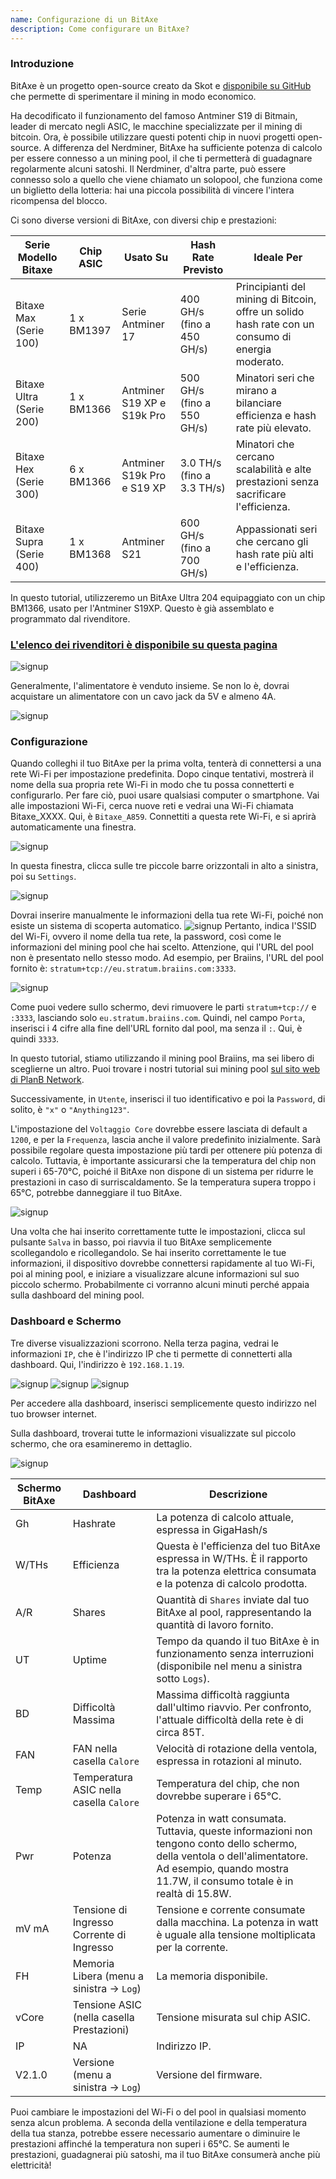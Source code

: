 ```yaml
---
name: Configurazione di un BitAxe
description: Come configurare un BitAxe?
---
```


### Introduzione

BitAxe è un progetto open-source creato da Skot e [disponibile su GitHub](https://github.com/skot/bitaxe) che permette di sperimentare il mining in modo economico.

Ha decodificato il funzionamento del famoso Antminer S19 di Bitmain, leader di mercato negli ASIC, le macchine specializzate per il mining di bitcoin. Ora, è possibile utilizzare questi potenti chip in nuovi progetti open-source. A differenza del Nerdminer, BitAxe ha sufficiente potenza di calcolo per essere connesso a un mining pool, il che ti permetterà di guadagnare regolarmente alcuni satoshi. Il Nerdminer, d'altra parte, può essere connesso solo a quello che viene chiamato un solopool, che funziona come un biglietto della lotteria: hai una piccola possibilità di vincere l'intera ricompensa del blocco.

Ci sono diverse versioni di BitAxe, con diversi chip e prestazioni:

| Serie Modello Bitaxe     | Chip ASIC | Usato Su                    | Hash Rate Previsto         | Ideale Per                                                                                                 |
| ------------------------ | --------- | --------------------------- | --------------------------- | ---------------------------------------------------------------------------------------------------------- |
| Bitaxe Max (Serie 100)   | 1 x BM1397| Serie Antminer 17           | 400 GH/s (fino a 450 GH/s)  | Principianti del mining di Bitcoin, offre un solido hash rate con un consumo di energia moderato.         |
| Bitaxe Ultra (Serie 200) | 1 x BM1366| Antminer S19 XP e S19k Pro  | 500 GH/s (fino a 550 GH/s)  | Minatori seri che mirano a bilanciare efficienza e hash rate più elevato.                                  |
| Bitaxe Hex (Serie 300)   | 6 x BM1366| Antminer S19k Pro e S19 XP  | 3.0 TH/s (fino a 3.3 TH/s)  | Minatori che cercano scalabilità e alte prestazioni senza sacrificare l'efficienza.                        |
| Bitaxe Supra (Serie 400) | 1 x BM1368| Antminer S21                | 600 GH/s (fino a 700 GH/s)  | Appassionati seri che cercano gli hash rate più alti e l'efficienza.                                       |

In questo tutorial, utilizzeremo un BitAxe Ultra 204 equipaggiato con un chip BM1366, usato per l'Antminer S19XP. Questo è già assemblato e programmato dal rivenditore.

### [L'elenco dei rivenditori è disponibile su questa pagina](https://bitaxe.org/legit.html)

![signup](assets/2.webp)

Generalmente, l'alimentatore è venduto insieme. Se non lo è, dovrai acquistare un alimentatore con un cavo jack da 5V e almeno 4A.

![signup](assets/1.webp)

### Configurazione
Quando colleghi il tuo BitAxe per la prima volta, tenterà di connettersi a una rete Wi-Fi per impostazione predefinita. Dopo cinque tentativi, mostrerà il nome della sua propria rete Wi-Fi in modo che tu possa connetterti e configurarlo.
Per fare ciò, puoi usare qualsiasi computer o smartphone. Vai alle impostazioni Wi-Fi, cerca nuove reti e vedrai una Wi-Fi chiamata Bitaxe_XXXX. Qui, è `Bitaxe_A859`. Connettiti a questa rete Wi-Fi, e si aprirà automaticamente una finestra.

![signup](assets/3.webp)

In questa finestra, clicca sulle tre piccole barre orizzontali in alto a sinistra, poi su `Settings`.

![signup](assets/4.webp)

Dovrai inserire manualmente le informazioni della tua rete Wi-Fi, poiché non esiste un sistema di scoperta automatico.
![signup](assets/5.webp)
Pertanto, indica l'SSID del Wi-Fi, ovvero il nome della tua rete, la password, così come le informazioni del mining pool che hai scelto. Attenzione, qui l'URL del pool non è presentato nello stesso modo. Ad esempio, per Braiins, l'URL del pool fornito è: `stratum+tcp://eu.stratum.braiins.com:3333`.

![signup](assets/6.webp)

Come puoi vedere sullo schermo, devi rimuovere le parti `stratum+tcp://` e `:3333`, lasciando solo `eu.stratum.braiins.com`. Quindi, nel campo `Porta`, inserisci i 4 cifre alla fine dell'URL fornito dal pool, ma senza il `:`. Qui, è quindi `3333`.

In questo tutorial, stiamo utilizzando il mining pool Braiins, ma sei libero di sceglierne un altro. Puoi trovare i nostri tutorial sui mining pool [sul sito web di PlanB Network](https://planb.network/en/tutorials/mining).

Successivamente, in `Utente`, inserisci il tuo identificativo e poi la `Password`, di solito, è `"x"` o `"Anything123"`.

L'impostazione del `Voltaggio Core` dovrebbe essere lasciata di default a `1200`, e per la `Frequenza`, lascia anche il valore predefinito inizialmente. Sarà possibile regolare questa impostazione più tardi per ottenere più potenza di calcolo. Tuttavia, è importante assicurarsi che la temperatura del chip non superi i 65-70°C, poiché il BitAxe non dispone di un sistema per ridurre le prestazioni in caso di surriscaldamento. Se la temperatura supera troppo i 65°C, potrebbe danneggiare il tuo BitAxe.

![signup](assets/7.webp)

Una volta che hai inserito correttamente tutte le impostazioni, clicca sul pulsante `Salva` in basso, poi riavvia il tuo BitAxe semplicemente scollegandolo e ricollegandolo.
Se hai inserito correttamente le tue informazioni, il dispositivo dovrebbe connettersi rapidamente al tuo Wi-Fi, poi al mining pool, e iniziare a visualizzare alcune informazioni sul suo piccolo schermo. Probabilmente ci vorranno alcuni minuti perché appaia sulla dashboard del mining pool.
### Dashboard e Schermo

Tre diverse visualizzazioni scorrono. Nella terza pagina, vedrai le informazioni `IP`, che è l'indirizzo IP che ti permette di connetterti alla dashboard. Qui, l'indirizzo è `192.168.1.19`.

![signup](assets/8.webp) ![signup](assets/9.webp) ![signup](assets/10.webp)

Per accedere alla dashboard, inserisci semplicemente questo indirizzo nel tuo browser internet.

Sulla dashboard, troverai tutte le informazioni visualizzate sul piccolo schermo, che ora esamineremo in dettaglio.

![signup](assets/11.webp)

| Schermo BitAxe | Dashboard                                   | Descrizione                                                                                                                                                                                                               |
| -------------- | ------------------------------------------- | ------------------------------------------------------------------------------------------------------------------------------------------------------------------------------------------------------------------------- |
| Gh             | Hashrate                                    | La potenza di calcolo attuale, espressa in GigaHash/s                                                                                                                                                                      |
| W/THs          | Efficienza                                  | Questa è l'efficienza del tuo BitAxe espressa in W/THs. È il rapporto tra la potenza elettrica consumata e la potenza di calcolo prodotta.                                                                          |
| A/R            | Shares                                      | Quantità di `Shares` inviate dal tuo BitAxe al pool, rappresentando la quantità di lavoro fornito.                                                                                                                          |
| UT             | Uptime                                      | Tempo da quando il tuo BitAxe è in funzionamento senza interruzioni (disponibile nel menu a sinistra sotto `Logs`).                                                                                                                |
| BD            | Difficoltà Massima                          | Massima difficoltà raggiunta dall'ultimo riavvio. Per confronto, l'attuale difficoltà della rete è di circa 85T.                                                                                                          |
| FAN           | FAN nella casella `Calore`                  | Velocità di rotazione della ventola, espressa in rotazioni al minuto.                                                                                                                                                     |
| Temp          | Temperatura ASIC nella casella `Calore`     | Temperatura del chip, che non dovrebbe superare i 65°C.                                                                                                                                                                   |
| Pwr           | Potenza                                     | Potenza in watt consumata. Tuttavia, queste informazioni non tengono conto dello schermo, della ventola o dell'alimentatore. Ad esempio, quando mostra 11.7W, il consumo totale è in realtà di 15.8W.                    |
| mV mA         | Tensione di Ingresso Corrente di Ingresso   | Tensione e corrente consumate dalla macchina. La potenza in watt è uguale alla tensione moltiplicata per la corrente.                                                                                                      |
| FH            | Memoria Libera (menu a sinistra -> `Log`)   | La memoria disponibile.                                                                                                                                                                                                   |
| vCore         | Tensione ASIC (nella casella Prestazioni)   | Tensione misurata sul chip ASIC.                                                                                                                                                                                          |
| IP            | NA                                          | Indirizzo IP.                                                                                                                                                                                                             |
| V2.1.0        | Versione (menu a sinistra -> `Log`)         | Versione del firmware.                                                                                                                                                                                                    |
Puoi cambiare le impostazioni del Wi-Fi o del pool in qualsiasi momento senza alcun problema.
A seconda della ventilazione e della temperatura della tua stanza, potrebbe essere necessario aumentare o diminuire le prestazioni affinché la temperatura non superi i 65°C. Se aumenti le prestazioni, guadagnerai più satoshi, ma il tuo BitAxe consumerà anche più elettricità!